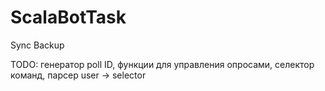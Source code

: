 # ScalaBotTask
Sync Backup

TODO:
    генератор poll ID, 
    функции для управления опросами,
    селектор команд,
    парсер user -> selector
